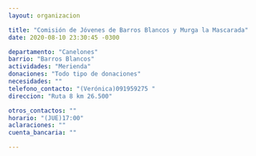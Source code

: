 ```yaml
---
layout: organizacion

title: "Comisión de Jóvenes de Barros Blancos y Murga la Mascarada"
date: 2020-08-10 23:30:45 -0300

departamento: "Canelones"
barrio: "Barros Blancos"
actividades: "Merienda"
donaciones: "Todo tipo de donaciones"
necesidades: ""
telefono_contacto: "(Verónica)091959275 "
direccion: "Ruta 8 km 26.500"

otros_contactos: ""
horario: "(JUE)17:00"
aclaraciones: ""
cuenta_bancaria: ""

---
```

